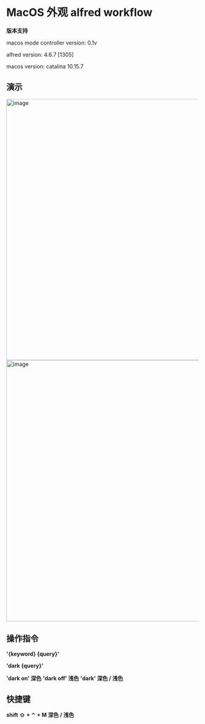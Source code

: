 # MacOS 外观 alfred workflow

**版本支持**

macos mode controller version: 0.1v

alfred version: 4.6.7 [1305]

macos version: catalina 10.15.7

## 演示

<img width="685" alt="image" src="https://user-images.githubusercontent.com/29922837/177696430-c7fa8a7d-ccac-4600-8f5a-51173b585028.png">
<img width="685" alt="image" src="https://user-images.githubusercontent.com/29922837/177696498-78bd66a1-f633-4507-8b05-c3b623dc5c4b.png">


## 操作指令

**'{keyword} {query}'**

**'dark {query}'**

**'dark on'			深色**
**'dark off'	    浅色**
**'dark'			深色 / 浅色**

## 快捷键

**shift ⇧ + ⌃ + M     深色 / 浅色**

